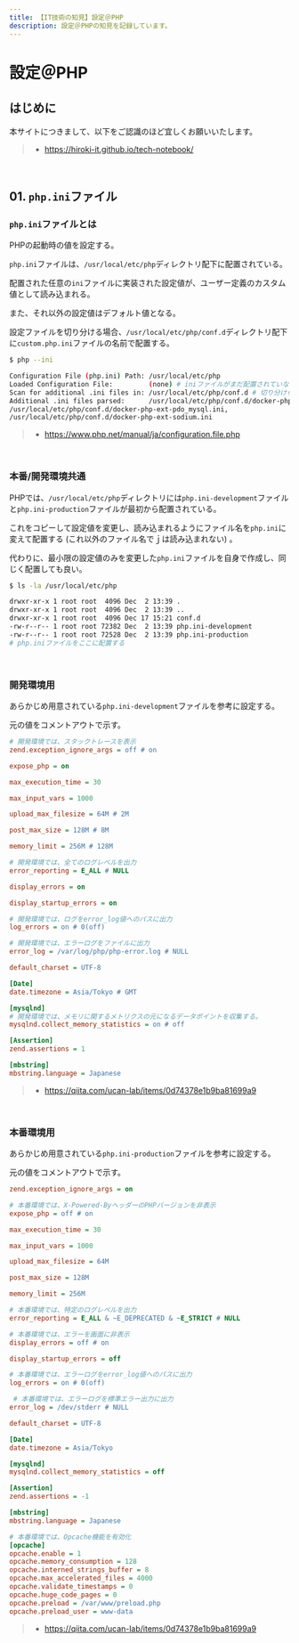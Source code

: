 ```yaml
---
title: 【IT技術の知見】設定＠PHP
description: 設定＠PHPの知見を記録しています。
---
```


# 設定＠PHP

## はじめに

本サイトにつきまして、以下をご認識のほど宜しくお願いいたします。

> - https://hiroki-it.github.io/tech-notebook/

<br>

## 01. `php.ini`ファイル

### `php.ini`ファイルとは

PHPの起動時の値を設定する。

`php.ini`ファイルは、`/usr/local/etc/php`ディレクトリ配下に配置されている。

配置された任意の`ini`ファイルに実装された設定値が、ユーザー定義のカスタム値として読み込まれる。

また、それ以外の設定値はデフォルト値となる。

設定ファイルを切り分ける場合、`/usr/local/etc/php/conf.d`ディレクトリ配下に`custom.php.ini`ファイルの名前で配置する。

```bash
$ php --ini

Configuration File (php.ini) Path: /usr/local/etc/php
Loaded Configuration File:         (none) # iniファイルがまだ配置されていない
Scan for additional .ini files in: /usr/local/etc/php/conf.d # 切り分けられた設定ファイルの場所
Additional .ini files parsed:      /usr/local/etc/php/conf.d/docker-php-ext-bcmath.ini,
/usr/local/etc/php/conf.d/docker-php-ext-pdo_mysql.ini,
/usr/local/etc/php/conf.d/docker-php-ext-sodium.ini
```

> - https://www.php.net/manual/ja/configuration.file.php

<br>

### 本番/開発環境共通

PHPでは、`/usr/local/etc/php`ディレクトリには`php.ini-development`ファイルと`php.ini-production`ファイルが最初から配置されている。

これをコピーして設定値を変更し、読み込まれるようにファイル名を`php.ini`に変えて配置する (これ以外のファイル名でｊは読み込まれない) 。

代わりに、最小限の設定値のみを変更した`php.ini`ファイルを自身で作成し、同じく配置しても良い。

```bash
$ ls -la /usr/local/etc/php

drwxr-xr-x 1 root root  4096 Dec  2 13:39 .
drwxr-xr-x 1 root root  4096 Dec  2 13:39 ..
drwxr-xr-x 1 root root  4096 Dec 17 15:21 conf.d
-rw-r--r-- 1 root root 72382 Dec  2 13:39 php.ini-development
-rw-r--r-- 1 root root 72528 Dec  2 13:39 php.ini-production
# php.iniファイルをここに配置する
```

<br>

### 開発環境用

あらかじめ用意されている`php.ini-development`ファイルを参考に設定する。

元の値をコメントアウトで示す。

```ini
# 開発環境では、スタックトレースを表示
zend.exception_ignore_args = off # on

expose_php = on

max_execution_time = 30

max_input_vars = 1000

upload_max_filesize = 64M # 2M

post_max_size = 128M # 8M

memory_limit = 256M # 128M

# 開発環境では、全てのログレベルを出力
error_reporting = E_ALL # NULL

display_errors = on

display_startup_errors = on

# 開発環境では、ログをerror_log値へのパスに出力
log_errors = on # 0(off)

# 開発環境では、エラーログをファイルに出力
error_log = /var/log/php/php-error.log # NULL

default_charset = UTF-8

[Date]
date.timezone = Asia/Tokyo # GMT

[mysqlnd]
# 開発環境では、メモリに関するメトリクスの元になるデータポイントを収集する。
mysqlnd.collect_memory_statistics = on # off

[Assertion]
zend.assertions = 1

[mbstring]
mbstring.language = Japanese
```

> - https://qiita.com/ucan-lab/items/0d74378e1b9ba81699a9

<br>

### 本番環境用

あらかじめ用意されている`php.ini-production`ファイルを参考に設定する。

元の値をコメントアウトで示す。

```ini
zend.exception_ignore_args = on

# 本番環境では、X-Powered-ByヘッダーのPHPバージョンを非表示
expose_php = off # on

max_execution_time = 30

max_input_vars = 1000

upload_max_filesize = 64M

post_max_size = 128M

memory_limit = 256M

# 本番環境では、特定のログレベルを出力
error_reporting = E_ALL & ~E_DEPRECATED & ~E_STRICT # NULL

# 本番環境では、エラーを画面に非表示
display_errors = off # on

display_startup_errors = off

# 本番環境では、エラーログをerror_log値へのパスに出力
log_errors = on # 0(off)

 # 本番環境では、エラーログを標準エラー出力に出力
error_log = /dev/stderr # NULL

default_charset = UTF-8

[Date]
date.timezone = Asia/Tokyo

[mysqlnd]
mysqlnd.collect_memory_statistics = off

[Assertion]
zend.assertions = -1

[mbstring]
mbstring.language = Japanese

# 本番環境では、Opcache機能を有効化
[opcache]
opcache.enable = 1
opcache.memory_consumption = 128
opcache.interned_strings_buffer = 8
opcache.max_accelerated_files = 4000
opcache.validate_timestamps = 0
opcache.huge_code_pages = 0
opcache.preload = /var/www/preload.php
opcache.preload_user = www-data
```

> - https://qiita.com/ucan-lab/items/0d74378e1b9ba81699a9

<br>

